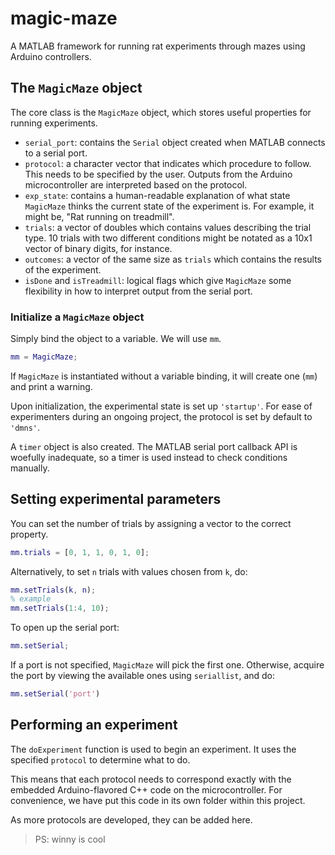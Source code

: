 # magic-maze
A MATLAB framework for running rat experiments through mazes using Arduino controllers.

## The `MagicMaze` object
The core class is the `MagicMaze` object, which stores useful properties for running experiments.

* `serial_port`: contains the `Serial` object created when MATLAB connects to a serial port.
* `protocol`: a character vector that indicates which procedure to follow. This needs to be specified by the user. Outputs from the Arduino microcontroller are interpreted based on the protocol.
* `exp_state`: contains a human-readable explanation of what state `MagicMaze` thinks the current state of the experiment is. For example, it might be, "Rat running on treadmill".
* `trials`: a vector of doubles which contains values describing the trial type. 10 trials with two different conditions might be notated as a 10x1 vector of binary digits, for instance.
* `outcomes`: a vector of the same size as `trials` which contains the results of the experiment.
* `isDone` and `isTreadmill`: logical flags which give `MagicMaze` some flexibility in how to interpret output from the serial port.

### Initialize a `MagicMaze` object
Simply bind the object to a variable. We will use `mm`.

```matlab
mm = MagicMaze;
```

If `MagicMaze` is instantiated without a variable binding, it will create one (`mm`) and print a warning.

Upon initialization, the experimental state is set up `'startup'`. For ease of experimenters during an ongoing project, the protocol is set by default to `'dmns'`.

A `timer` object is also created. The MATLAB serial port callback API is woefully inadequate, so a timer is used instead to check conditions manually.

## Setting experimental parameters

You can set the number of trials by assigning a vector to the correct property.

```matlab
mm.trials = [0, 1, 1, 0, 1, 0];
```

Alternatively, to set `n` trials with values chosen from `k`, do:

```matlab
mm.setTrials(k, n);
% example
mm.setTrials(1:4, 10);
```

To open up the serial port:

```matlab
mm.setSerial;
```

If a port is not specified, `MagicMaze` will pick the first one. Otherwise, acquire the port by viewing the available ones using `seriallist`, and do:

```matlab
mm.setSerial('port')
```

## Performing an experiment

The `doExperiment` function is used to begin an experiment. It uses the specified `protocol` to determine what to do.

This means that each protocol needs to correspond exactly with the embedded Arduino-flavored C++ code on the microcontroller. For convenience, we have put this code in its own folder within this project.

As more protocols are developed, they can be added here.

> PS: winny is cool
